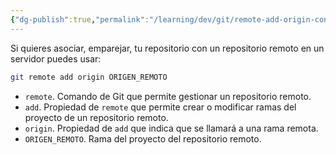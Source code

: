 ```yaml
---
{"dg-publish":true,"permalink":"/learning/dev/git/remote-add-origin-conecta-tu-repositorio-local-con-un-servidor-remoto-en-git/","created":"2024-04-03T20:57","updated":"2024-04-03T21:10"}
---
```


Si quieres asociar, emparejar, tu repositorio con un repositorio remoto en un servidor puedes usar:
```sh
git remote add origin ORIGEN_REMOTO
```
- `remote`. Comando de Git que permite gestionar un repositorio remoto.
- `add`. Propiedad de `remote` que permite crear o modificar ramas del proyecto de un repositorio remoto.
- `origin`. Propiedad de `add` que indica que se llamará a una rama remota.
- `ORIGEN_REMOTO`. Rama del proyecto del repositorio remoto.